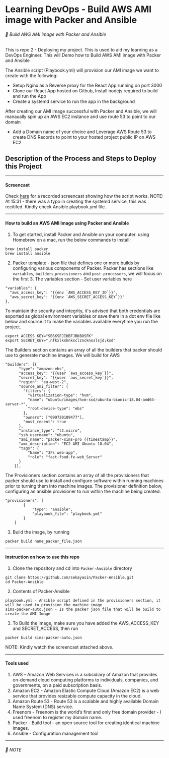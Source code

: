 # Learning DevOps  - Build AWS AMI image with Packer and Ansible

###### :page_facing_up: Build AWS AMI image with Packer and Ansible

This is repo 2 - Deploying my project. This is used to aid my learning as a DevOps Engineer. 
This will Demo how to Build AWS AMI image with Packer and Ansible

The Ansible script (Playbook.yml) will provision our AMI image we want to create with the following: 
- Setup Nginx as a Reverse proxy for the React App running on port 3000 
- Clone our React App hosted on Github, Install nodejs required to build and run the App  
- Create a systemd service to run the app in the background

After creating our AMI image successful with Packer and Ansible, we will manaually spin up an AWS EC2 instance and use route 53 to point to our domain
- Add a Domain name of your choice and Leverage AWS Route 53 to create DNS Records to point to your hosted project public IP on AWS EC2

## Description of the Process and Steps to Deploy this Project

---
#### Screencast
Check [here](https://drive.google.com/open?id=1YFSUmPDQ3-kaUOnHEHWuSM0h_yIqy-T5) for a recorded screencast showing how the script works.
NOTE: At 15:31 - there was a typo in creating the systemd service, this was recitifed. Kindly check Ansible playbook.yml file.

---

#### How to build an AWS AMI Image using Packer and Ansible
1. To get started, install Packer and Ansible on your computer. using Homebrew on a mac, run the below commands to install:
```
brew install packer
brew install ansible
``` 
2. Packer template - json file that defines one or more builds by configuring various components of Packer.
Packer has sections like `variables`, `builders`,`provisioners` and `post-processors`, we will focus on the first 3.
The variables section - Set user variables here
```
"variables": {
  "aws_access_key": "{{env `AWS_ACCESS_KEY_ID`}}",
  "aws_secret_key": "{{env `AWS_SECRET_ACCESS_KEY`}}"
},
```
To maintain the security and integrity, it's advised that both credentials are exported as global environment variables or save them in a dot env file like below and  source it to make the variables available everytime you run the project.
```
export ACCESS_KEY="SBSKSFJIHBFJBKBOSFK"
export SECRET_KEY=",nfkxlksknksclzncknsslsjd;ksd"
```
The Builders section contains an array of all the builders that packer should use to generate machine images. We will build for AWS
```
"builders": [{
      "type": "amazon-ebs",
      "access_key": "{{user `aws_access_key`}}",
      "secret_key": "{{user `aws_secret_key`}}",
      "region": "eu-west-2",
      "source_ami_filter": {
        "filters": {
          "virtualization-type": "hvm",
          "name": "ubuntu/images/hvm-ssd/ubuntu-bionic-18.04-amd64-server-*",
          "root-device-type": "ebs"
        },
        "owners": ["099720109477"],
        "most_recent": true
      },
      "instance_type": "t2.micro",
      "ssh_username": "ubuntu",
      "ami_name": "packer-sims-pro {{timestamp}}",
      "ami_description": "EC2 AMI Ubuntu 18.04",
      "tags": {
          "Name": "3Fs web-app",
          "role": "fast-food-fe-web_Server"
      }
    }],
```
The Provisioners section contains an array of all the provisioners that packer should use to install and configure software within running machines prior to turning them into machine images. The provisioner definition below, configuring an ansible provisioner to run within the machine being created.
```
"provisioners": [
        {
            "type": "ansible",
            "playbook_file": "playbook.yml"
        }
    ]
```

3. Build the image, by running
```
packer build name_packer_file.json
```
---

#### Instruction on how to use this repo
1. Clone the repository and cd into `Packer-Ansible` directory
```
git clone https://github.com/sekayasin/Packer-Ansible.git
cd Packer-Ansible
```
2. Contents of Packer-Ansible
```
playbook.yml - Ansible script defined in the provisioners section, it will be used to provision the machine image 
sims-packer-auto.json - Is the packer json file that will be build to create the AMI Image
```
3. To Build the image, make sure you have added the AWS_ACCESS_KEY and SECRET_ACCESS, then run
```
packer build sims-packer-auto.json
```
NOTE: Kindly watch the screencast attached above.

---

#### Tools used
1. AWS   -   Amazon Web Services is a subsidiary of Amazon that provides on-demand cloud computing platforms to individuals, companies, and governments, on a paid subscription basis.
2. Amazon EC2  - Amazon Elastic Compute Cloud (Amazon EC2) is a web service that provides resizable compute capacity in the cloud. 
3. Amazon Route 53 - Route 53 is a scalable and highly available Domain Name System (DNS) service. 
4. Freenom -  Freenom is the world’s first and only free domain provider - I used freenom to register my domain name.
5. Packer - Build tool - an open source tool for creating identical machine images.
6. Ansible - Configuration management tool     
---

###### :microscope: NOTE

